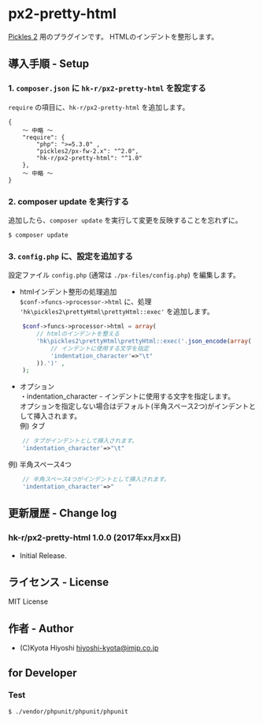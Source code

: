 px2-pretty-html
======================

[Pickles 2](http://pickles2.pxt.jp/) 用のプラグインです。
HTMLのインデントを整形します。

## 導入手順 - Setup

### 1. `composer.json` に `hk-r/px2-pretty-html` を設定する

`require` の項目に、`hk-r/px2-pretty-html` を追加します。

```
{
	〜 中略 〜
    "require": {
        "php": ">=5.3.0" ,
        "pickles2/px-fw-2.x": "^2.0",
        "hk-r/px2-pretty-html": "^1.0"
    },
	〜 中略 〜
}
```


### 2. composer update を実行する

追加したら、`composer update` を実行して変更を反映することを忘れずに。

```
$ composer update
```


### 3. `config.php` に、設定を追加する

設定ファイル `config.php` (通常は `./px-files/config.php`) を編集します。

- htmlインデント整形の処理追加  
`$conf->funcs->processor->html` に、処理 `'hk\pickles2\prettyHtml\prettyHtml::exec'` を追加します。

```php
	$conf->funcs->processor->html = array(
		// htmlのインデントを整える
		'hk\pickles2\prettyHtml\prettyHtml::exec('.json_encode(array(
			// インデントに使用する文字を指定
			'indentation_character'=>"\t"
		)).')' ,
	);
```

- オプション  
・indentation_character - インデントに使用する文字を指定します。  
 オプションを指定しない場合はデフォルト(半角スペース2つ)がインデントとして挿入されます。  
 例) タブ  
```php
	// タブがインデントとして挿入されます。
	'indentation_character'=>"\t"
```
 例) 半角スペース4つ  
```php
	// 半角スペース4つがインデントとして挿入されます。
	'indentation_character'=>"    "
```

## 更新履歴 - Change log

### hk-r/px2-pretty-html 1.0.0 (2017年xx月xx日)

- Initial Release.


## ライセンス - License

MIT License


## 作者 - Author

- (C)Kyota Hiyoshi <hiyoshi-kyota@imjp.co.jp>


## for Developer

### Test

```
$ ./vendor/phpunit/phpunit/phpunit
```
